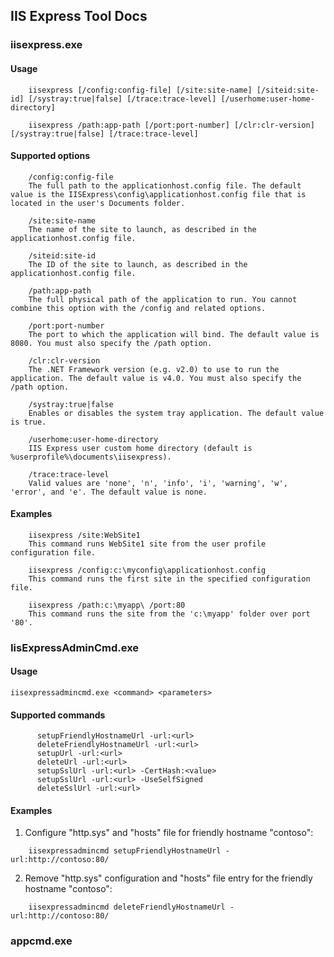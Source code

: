 ## IIS Express Tool Docs ##

### iisexpress.exe ###

#### Usage ####
```
	iisexpress [/config:config-file] [/site:site-name] [/siteid:site-id] [/systray:true|false] [/trace:trace-level] [/userhome:user-home-directory]
	
	iisexpress /path:app-path [/port:port-number] [/clr:clr-version] [/systray:true|false] [/trace:trace-level]
```
#### Supported options ####
```
	/config:config-file
	The full path to the applicationhost.config file. The default value is the IISExpress\config\applicationhost.config file that is located in the user's Documents folder.

	/site:site-name
	The name of the site to launch, as described in the applicationhost.config file.

	/siteid:site-id
	The ID of the site to launch, as described in the applicationhost.config file.

	/path:app-path
	The full physical path of the application to run. You cannot combine this option with the /config and related options.

	/port:port-number
	The port to which the application will bind. The default value is 8080. You must also specify the /path option.

	/clr:clr-version
	The .NET Framework version (e.g. v2.0) to use to run the application. The default value is v4.0. You must also specify the /path option.

	/systray:true|false
	Enables or disables the system tray application. The default value is true.

	/userhome:user-home-directory
	IIS Express user custom home directory (default is %userprofile%\documents\iisexpress).

	/trace:trace-level
	Valid values are 'none', 'n', 'info', 'i', 'warning', 'w', 'error', and 'e'. The default value is none.
```

#### Examples ####
```
	iisexpress /site:WebSite1
	This command runs WebSite1 site from the user profile configuration file.

	iisexpress /config:c:\myconfig\applicationhost.config
	This command runs the first site in the specified configuration file.

	iisexpress /path:c:\myapp\ /port:80
	This command runs the site from the 'c:\myapp' folder over port '80'.
```

### IisExpressAdminCmd.exe ###

#### Usage ####
`iisexpressadmincmd.exe <command> <parameters>`

#### Supported commands ####
```
      setupFriendlyHostnameUrl -url:<url>
      deleteFriendlyHostnameUrl -url:<url>
      setupUrl -url:<url>
      deleteUrl -url:<url>
      setupSslUrl -url:<url> -CertHash:<value>
      setupSslUrl -url:<url> -UseSelfSigned
      deleteSslUrl -url:<url>
```

#### Examples ####
1) Configure "http.sys" and "hosts" file for friendly hostname "contoso":
```
    iisexpressadmincmd setupFriendlyHostnameUrl -url:http://contoso:80/
```
2) Remove "http.sys" configuration and "hosts" file entry for the friendly hostname "contoso":
```
    iisexpressadmincmd deleteFriendlyHostnameUrl -url:http://contoso:80/
```

### appcmd.exe ###